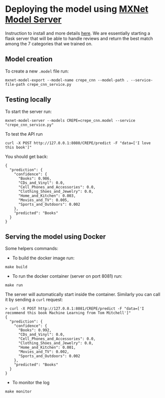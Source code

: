 # Deploying the model using [MXNet Model Server](https://github.com/awslabs/mxnet-model-server)

Instruction to install and more details [here](https://github.com/awslabs/mxnet-model-server).
We are essentially starting a flask server that will be able to handle reviews and return the best match among the 7 categories that we trained on.

## Model creation

To create a new `.model` file run:
```
mxnet-model-export --model-name crepe_cnn --model-path . --service-file-path crepe_cnn_service.py
```

## Testing locally

To start the server run:
```
mxnet-model-server --models CREPE=crepe_cnn.model --service "crepe_cnn_service.py"
```

To test the API run

```
curl -X POST http://127.0.0.1:8080/CREPE/predict -F "data=['I love this book']"
```

You should get back:
```
{
  "prediction": {
    "confidence": {
      "Books": 0.986,
      "CDs_and_Vinyl": 0.0,
      "Cell_Phones_and_Accessories": 0.0,
      "Clothing_Shoes_and_Jewelry": 0.0,
      "Home_and_Kitchen": 0.003,
      "Movies_and_TV": 0.005,
      "Sports_and_Outdoors": 0.002
    },
    "predicted": "Books"
  }
}
```

## Serving the model using Docker

Some helpers commands:

- To build the docker image run:

`make build`

- To run the docker container (server on port 8081) run:

`make run`

The server will automatically start inside the container. Similarly you can call it by sending a `curl` request:

```
> curl -X POST http://127.0.0.1:8081/CREPE/predict -F "data=['I recommend this book Machine Learning from Tom Mitchell']"
{
  "prediction": {
    "confidence": {
      "Books": 0.992,
      "CDs_and_Vinyl": 0.0,
      "Cell_Phones_and_Accessories": 0.0,
      "Clothing_Shoes_and_Jewelry": 0.0,
      "Home_and_Kitchen": 0.001,
      "Movies_and_TV": 0.002,
      "Sports_and_Outdoors": 0.002
    },
    "predicted": "Books"
  }
}
```

- To monitor the log

`make monitor`